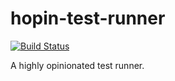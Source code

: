 # hopin-test-runner

[![Build Status](https://travis-ci.org/gauntface/hopin-test-runner.svg?branch=master)](https://travis-ci.org/gauntface/hopin-test-runner)

A highly opinionated test runner.

